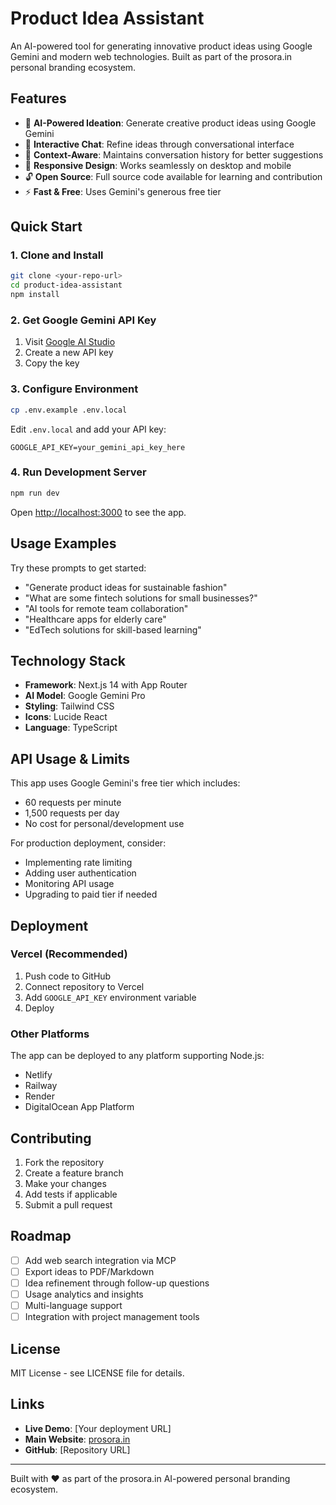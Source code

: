 # Product Idea Assistant

An AI-powered tool for generating innovative product ideas using Google Gemini and modern web technologies. Built as part of the prosora.in personal branding ecosystem.

## Features

- 🤖 **AI-Powered Ideation**: Generate creative product ideas using Google Gemini
- 💬 **Interactive Chat**: Refine ideas through conversational interface
- 🎯 **Context-Aware**: Maintains conversation history for better suggestions
- 📱 **Responsive Design**: Works seamlessly on desktop and mobile
- 🔓 **Open Source**: Full source code available for learning and contribution
- ⚡ **Fast & Free**: Uses Gemini's generous free tier

## Quick Start

### 1. Clone and Install

```bash
git clone <your-repo-url>
cd product-idea-assistant
npm install
```

### 2. Get Google Gemini API Key

1. Visit [Google AI Studio](https://makersuite.google.com/app/apikey)
2. Create a new API key
3. Copy the key

### 3. Configure Environment

```bash
cp .env.example .env.local
```

Edit `.env.local` and add your API key:
```
GOOGLE_API_KEY=your_gemini_api_key_here
```

### 4. Run Development Server

```bash
npm run dev
```

Open [http://localhost:3000](http://localhost:3000) to see the app.

## Usage Examples

Try these prompts to get started:

- "Generate product ideas for sustainable fashion"
- "What are some fintech solutions for small businesses?"
- "AI tools for remote team collaboration"
- "Healthcare apps for elderly care"
- "EdTech solutions for skill-based learning"

## Technology Stack

- **Framework**: Next.js 14 with App Router
- **AI Model**: Google Gemini Pro
- **Styling**: Tailwind CSS
- **Icons**: Lucide React
- **Language**: TypeScript

## API Usage & Limits

This app uses Google Gemini's free tier which includes:
- 60 requests per minute
- 1,500 requests per day
- No cost for personal/development use

For production deployment, consider:
- Implementing rate limiting
- Adding user authentication
- Monitoring API usage
- Upgrading to paid tier if needed

## Deployment

### Vercel (Recommended)

1. Push code to GitHub
2. Connect repository to Vercel
3. Add `GOOGLE_API_KEY` environment variable
4. Deploy

### Other Platforms

The app can be deployed to any platform supporting Node.js:
- Netlify
- Railway
- Render
- DigitalOcean App Platform

## Contributing

1. Fork the repository
2. Create a feature branch
3. Make your changes
4. Add tests if applicable
5. Submit a pull request

## Roadmap

- [ ] Add web search integration via MCP
- [ ] Export ideas to PDF/Markdown
- [ ] Idea refinement through follow-up questions
- [ ] Usage analytics and insights
- [ ] Multi-language support
- [ ] Integration with project management tools

## License

MIT License - see LICENSE file for details.

## Links

- **Live Demo**: [Your deployment URL]
- **Main Website**: [prosora.in](https://prosora.in)
- **GitHub**: [Repository URL]

---

Built with ❤️ as part of the prosora.in AI-powered personal branding ecosystem.